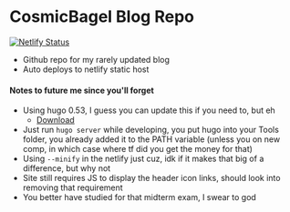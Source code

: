 # CosmicBagel Blog Repo

[![Netlify Status](https://api.netlify.com/api/v1/badges/36c74e3a-8453-4eb4-9b86-dff0fe7fcd6e/deploy-status)](https://app.netlify.com/sites/cosmicbagel/deploys)

- Github repo for my rarely updated blog
- Auto deploys to netlify static host

#### Notes to future me since you'll forget
- Using hugo 0.53, I guess you can update this if you need to, but eh
  - [Download](https://github.com/gohugoio/hugo/releases/tag/v0.53)
- Just run `hugo server` while developing, you put hugo into your Tools folder, you already added it to the PATH variable (unless you on new comp, in which case where tf did you get the money for that)
- Using `--minify` in the netlify just cuz, idk if it makes that big of a difference, but why not
- Site still requires JS to display the header icon links, should look into removing that requirement
- You better have studied for that midterm exam, I swear to god
